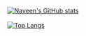 [![Naveen's GitHub stats](https://github-readme-stats.vercel.app/api?username=NaveenTayyebi&bg_color=30,5151FF,E0E0FF)](https://github.com/NaveenTayyebi/github-readme-stats)
<br><br>
[![Top Langs](https://github-readme-stats.vercel.app/api/top-langs/?username=NaveenTayyebi&langs_count=8)](https://github.com/NaveenTayyebi/github-readme-stats)
